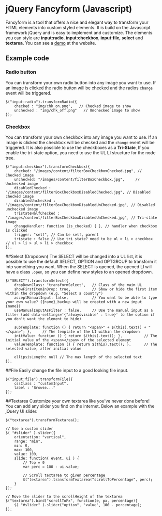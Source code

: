 # jQuery Fancyform (Javascript)

Fancyform is a tool that offers a nice and elegant way to transform your HTML elements into custom styled elements. It is build on the Javascript framework jQuery and is easy to implement and customize. The elements you can style are **input:radio**, **input:checkbox**, **input:file**, **select** and **textarea**. You can see a [demo](http://lutrasoft.nl/jQuery/fancyform/) at the website.

## Example code
### Radio button
You can transform your own radio button into any image you want to use. If an image is clicked the radio button will be checked and the radios `change` event will be triggered.

    $("input:radio").transformRadio({
        checked : "img/chk_on.png",   // Checked image to show
        unchecked : "img/chk_off.png"	// Unchecked image to show
    });

### Checkbox
You can transform your own checkbox into any image you want to use. If an image is clicked the checkbox will be checked and the `change` event will be triggered.
It is also possible to use the checkboxes as a **Tri-State**, If you enable the tri-state option, you need to use the UL LI structure for the node tree.

    $("input:checkbox").transformCheckbox({
        checked: "/images/content/filterBoxCheckboxChecked.jpg", // Checked image
        unchecked: "/images/content/filterBoxCheckbox.jpg",		// Unchecked image
        disabledChecked : "/images/content/filterBoxCheckboxDisabledChecked.jpg", // Disabled checked image
        disabledUnchecked : "/images/content/filterBoxCheckboxDisabledUnChecked.jpg", // Disabled unchecked image
        tristateHalfChecked : "/images/content/filterBoxCheckboxDisabledUnChecked.jpg", // Tri-state image
        changeHandler: function (is_checked) { }, // handler when checkbox is clicked
        trigger: "self", // Can be self, parent
        tristate : false // Use tri state? need to be ul > li > checkbox // ul > li > ul > li > checkbox
    });

##Select (Dropdown)
The SELECT will be changed into a UL list, it is possible to use the default SELECT, OPTION and OPTGROUP to transform it into something you want. When the SELECT is opened, the opened LI will have a class `.open`, so you can define new styles to an opened dropdown.

    $("SELECT").transformSelect({
        dropDownClass: "transformSelect", 	// Class of the main UL
        showFirstItemInDrop: true, 			// Show or hide the first item within the dropdown (e.g. "Select a country")
        acceptManualInput: false, 			// You want to be able to type your own value? ({name}_backup will be created with a new input {name})
        useManualInputAsFilter : false,		// Use the manual input as a filter (add data-settings='{"alwaysvisible" : true}' to the option if you don't want the element to hide)

        subTemplate: function () { return "<span>" + $(this).text() + "</span>"; }, 	// The template of the LI within the dropdown
        initValue: function () { return $(this).text(); },			// The initial value of the <span></span> of the selected element
        valueTemplate: function () { return $(this).text(); }, 		// The selected value, after initial value	

        ellipsisLength: null // The max length of the selected text
    });

##File
Easily change the file input to a good looking file input.

    $("input:file").transformFile({
        cssClass : "customInput",
        label : "Browse..."
    });

##Textarea
Customize your own textarea like you've never done before! You can add any slider you find on the internet. Below an example with the jQuery UI slider.

    $("textarea").transformTextarea();
	
    // Use a custom slider	
    $( "#slider" ).slider({
        orientation: "vertical",
        range: "min",
        min: 0,
        max: 100,
        value: 100,
        slide: function( event, ui ) {
            // Top = 0
            var perc = 100 - ui.value;
		
            // Scroll textarea to given percentage
            $("textarea").transformTextarea("scrollToPercentage", perc);
        }
    });

    // Move the slider to the scrollHeight of the textarea
    $("textarea").bind("scrollToPx", function(e, px, percentage){
        $( "#slider" ).slider("option", "value", 100 - percentage);	
    });

